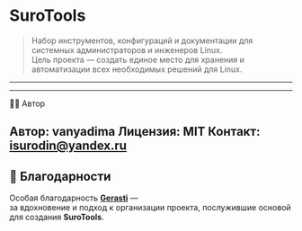 # SuroTools
> Набор инструментов, конфигураций и документации для системных администраторов и инженеров Linux.  
> Цель проекта — создать единое место для хранения и автоматизации всех необходимых решений для Linux.

---

---
🧑‍💻 Автор

Автор: vanyadima
Лицензия: MIT
Контакт: isurodin@yandex.ru
---
## 💬 Благодарности

Особая благодарность **[Gerasti](https://github.com/Gerasti)** —  
за вдохновение и подход к организации проекта, послужившие основой для создания **SuroTools**.
